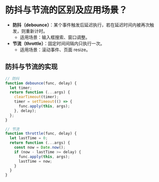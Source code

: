# 防抖与节流的区别及应用场景？

- **防抖（debounce）**：某个事件触发后延迟执行，若在延迟时间内被再次触发，则重新计时。
  - 适用场景：输入框搜索、窗口调整。
- **节流（throttle）**：固定时间间隔内只执行一次。
  - 适用场景：滚动事件、页面 resize。

## 防抖与节流的实现

```javascript
// 防抖
function debounce(func, delay) {
  let timer;
  return function (...args) {
    clearTimeout(timer);
    timer = setTimeout(() => {
      func.apply(this, args);
    }, delay);
  };
}

// 节流
function throttle(func, delay) {
  let lastTime = 0;
  return function (...args) {
    const now = Date.now();
    if (now - lastTime >= delay) {
      func.apply(this, args);
      lastTime = now;
    } 
  }
}
```
